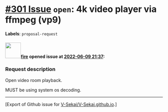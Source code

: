 # [\#301 Issue](https://github.com/V-Sekai/V-Sekai.github.io/issues/301) `open`: 4k video player via ffmpeg (vp9)
**Labels**: `proposal-request`


#### <img src="https://avatars.githubusercontent.com/u/32321?u=c2e06a3d2b49a467aa907e54aa259516440267cc&v=4" width="50">[fire](https://github.com/fire) opened issue at [2022-06-09 21:37](https://github.com/V-Sekai/V-Sekai.github.io/issues/301):

### Request description

Open video room playback.

MUST be using system os decoding.




-------------------------------------------------------------------------------



[Export of Github issue for [V-Sekai/V-Sekai.github.io](https://github.com/V-Sekai/V-Sekai.github.io).]
